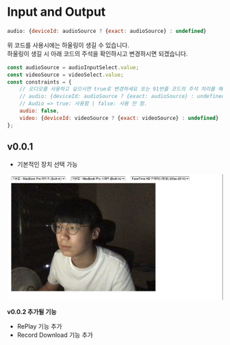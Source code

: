 # Input and Output

```js
audio: {deviceId: audioSource ? {exact: audioSource} : undefined}
```
위 코드를 사용시에는 하울링이 생길 수 있습니다.  
하울링이 생길 시 아래 코드의 주석을 확인하시고 변경하시면 되겠습니다.

```js
const audioSource = audioInputSelect.value;
const videoSource = videoSelect.value;
const constraints = {
    // 오디오를 사용하고 싶으시면 true로 변경하세요 또는 91번줄 코드의 주석 처리를 해제 하세요.
    // audio: {deviceId: audioSource ? {exact: audioSource} : undefined},
    // Audio => true: 사용함 | false: 사용 안 함.
    audio: false,
    video: {deviceId: videoSource ? {exact: videoSource} : undefined}
};
```
## v0.0.1
- 기본적인 장치 선택 가능

![Runing WebRTC](./image/main.png)

**v0.0.2 추가될 기능**  
- RePlay 기능 추가
- Record Download 기능 추가